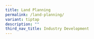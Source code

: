 ```yaml
---
title: Land Planning
permalink: /land-planning/
variant: tiptap
description: ""
third_nav_title: Industry Development
---
```

